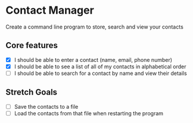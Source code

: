# Contact Manager

Create a command line program to store, search and view your contacts

## Core features

- [x] I should be able to enter a contact (name, email, phone number)
- [x] I should be able to see a list of all of my contacts in alphabetical order
- [ ] I should be able to search for a contact by name and view their details

## Stretch Goals

- [ ] Save the contacts to a file
- [ ] Load the contacts from that file when restarting the program
